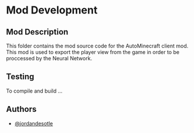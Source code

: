 
# Mod Development

## Mod Description
This folder contains the mod source code for the AutoMinecraft client mod. This mod is used to export the player view from the game in order to be proccessed by the Neural Network.

## Testing

To compile and build ...

## Authors

- [@jordandesotle](https://www.github.com/jordandesotle)
